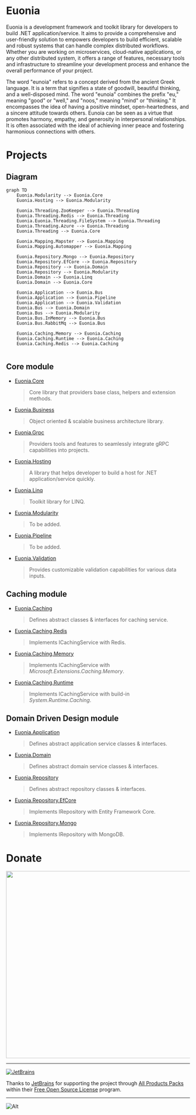 # Euonia
Euonia is a development framework and toolkit library for developers to build .NET application/service. It aims to provide a comprehensive and user-friendly solution to empowers developers to build efficient, scalable and robust systems that can handle complex distributed workflows. Whether you are working on microservices, cloud-native applications, or any other distributed system, it offers a range of features, necessary tools and infrastructure to streamline your development process and enhance the overall performance of your project.

The word "eunoia" refers to a concept derived from the ancient Greek language. It is a term that signifies a state of goodwill, beautiful thinking, and a well-disposed mind. The word "eunoia" combines the prefix "eu," meaning "good" or "well," and "noos," meaning "mind" or "thinking." It encompasses the idea of having a positive mindset, open-heartedness, and a sincere attitude towards others. Eunoia can be seen as a virtue that promotes harmony, empathy, and generosity in interpersonal relationships. It is often associated with the ideal of achieving inner peace and fostering harmonious connections with others.

# Projects

## Diagram

```mermaid
graph TD
	Euonia.Modularity --> Euonia.Core
	Euonia.Hosting --> Euonia.Modularity

	Euonia.Threading.ZooKeeper --> Euonia.Threading
	Euonia.Threading.Redis --> Euonia.Threading
	Euonia.Euonia.Threading.FileSystem --> Euonia.Threading
	Euonia.Threading.Azure --> Euonia.Threading
	Euonia.Threading --> Euonia.Core
	
	Euonia.Mapping.Mapster --> Euonia.Mapping
	Euonia.Mapping.Automapper --> Euonia.Mapping
	
	Euonia.Repository.Mongo --> Euonia.Repository
	Euonia.Repository.EfCore --> Euonia.Repository
	Euonia.Repository --> Euonia.Domain
	Euonia.Repository --> Euonia.Modularity
	Euonia.Domain --> Euonia.Linq
	Euonia.Domain --> Euonia.Core
	
	Euonia.Application --> Euonia.Bus
	Euonia.Application --> Euonia.Pipeline
	Euonia.Application --> Euonia.Validation
	Euonia.Bus --> Euonia.Domain
	Euonia.Bus --> Euonia.Modularity
	Euonia.Bus.InMemory --> Euonia.Bus
	Euonia.Bus.RabbitMq --> Euonia.Bus
	
	Euonia.Caching.Memory --> Euonia.Caching
	Euonia.Caching.Runtime --> Euonia.Caching
	Euonia.Caching.Redis --> Euonia.Caching
	
```

## Core module
- [Euonia.Core](/Source/Euonia.Core)
  > Core library that providers base class, helpers and extension methods.
- [Euonia.Business](/Source/Euonia.Business)
  > Object oriented & scalable business architecture library.
- [Euonia.Grpc](/Source/Euonia.Grpc)
  
  > Providers tools and features to seamlessly integrate gRPC capabilities into projects.
- [Euonia.Hosting](/Source/Euonia.Hosting)
  > A library that helps developer to build a host for .NET application/service quickly.
- [Euonia.Linq](/Source/Euonia.Linq)
  > Toolkit library for LINQ.
- [Euonia.Modularity](/Source/Euonia.Modularity)
  > To be added.
- [Euonia.Pipeline](/Source/Euonia.Pipeline)
  > To be added.
- [Euonia.Validation](/Source/Euonia.Validation)
  > Provides customizable validation capabilities for various data inputs.

## Caching module
- [Euonia.Caching](/Source/Euonia.Caching)
  > Defines abstract classes & interfaces for caching service.
- [Euonia.Caching.Redis](/Source/Euonia.Caching.Redis)
  > Implements ICachingService with Redis.
- [Euonia.Caching.Memory](/Source/Euonia.Caching.Memory)
  > Implements ICachingService with *Microsoft.Extensions.Caching.Memory*.
- [Euonia.Caching.Runtime](/Source/Euonia.Caching.Runtime)
  > Implements ICachingService with build-in *System.Runtime.Caching*.

## Domain Driven Design module
- [Euonia.Application](/Source/Euonia.Application)
  > Defines abstract application service classes & interfaces.
- [Euonia.Domain](/Source/Euonia.Domain)
  > Defines abstract domain service classes & interfaces.
- [Euonia.Repository](/Source/Euonia.Repository)
  > Defines abstract repository classes & interfaces.
- [Euonia.Repository.EfCore](/Source/Euonia.Repository.EfCore)
  > Implements IRepository with Entity Framework Core.
- [Euonia.Repository.Mongo](/Source/Euonia.Repository.Mongo)
  > Implements IRepository with MongoDB.

# Donate
<img alt="" title="donate" width="512" src="https://github.com/realzhaorong/oss/blob/master/donate.png" /> 

---

[![JetBrains](https://resources.jetbrains.com/storage/products/company/brand/logos/jb_beam.svg)](https://www.jetbrains.com/)

Thanks to [JetBrains](https://www.jetbrains.com/) for supporting the project through [All Products Packs](https://www.jetbrains.com/products.html) within their [Free Open Source License](https://www.jetbrains.com/community/opensource) program.

---
![Alt](https://repobeats.axiom.co/api/embed/5dc93c910fbd2dc550495a9325f7bcd0235a6082.svg "Repobeats analytics image")
